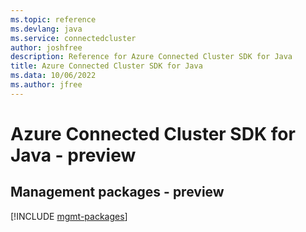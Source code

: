 ```yaml
---
ms.topic: reference
ms.devlang: java
ms.service: connectedcluster
author: joshfree
description: Reference for Azure Connected Cluster SDK for Java
title: Azure Connected Cluster SDK for Java
ms.data: 10/06/2022
ms.author: jfree
---
```

# Azure Connected Cluster SDK for Java - preview

## Management packages - preview
[!INCLUDE [mgmt-packages](connected-cluster-mgmt-index.md)]